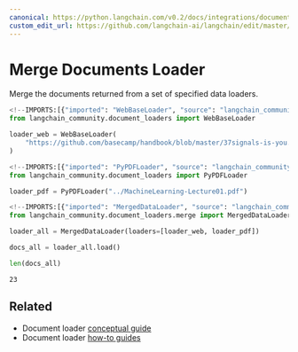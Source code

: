 ```yaml
---
canonical: https://python.langchain.com/v0.2/docs/integrations/document_loaders/merge_doc/
custom_edit_url: https://github.com/langchain-ai/langchain/edit/master/docs/docs/integrations/document_loaders/merge_doc.ipynb
---
```


# Merge Documents Loader

Merge the documents returned from a set of specified data loaders.


```python
<!--IMPORTS:[{"imported": "WebBaseLoader", "source": "langchain_community.document_loaders", "docs": "https://api.python.langchain.com/en/latest/document_loaders/langchain_community.document_loaders.web_base.WebBaseLoader.html", "title": "Merge Documents Loader"}]-->
from langchain_community.document_loaders import WebBaseLoader

loader_web = WebBaseLoader(
    "https://github.com/basecamp/handbook/blob/master/37signals-is-you.md"
)
```


```python
<!--IMPORTS:[{"imported": "PyPDFLoader", "source": "langchain_community.document_loaders", "docs": "https://api.python.langchain.com/en/latest/document_loaders/langchain_community.document_loaders.pdf.PyPDFLoader.html", "title": "Merge Documents Loader"}]-->
from langchain_community.document_loaders import PyPDFLoader

loader_pdf = PyPDFLoader("../MachineLearning-Lecture01.pdf")
```


```python
<!--IMPORTS:[{"imported": "MergedDataLoader", "source": "langchain_community.document_loaders.merge", "docs": "https://api.python.langchain.com/en/latest/document_loaders/langchain_community.document_loaders.merge.MergedDataLoader.html", "title": "Merge Documents Loader"}]-->
from langchain_community.document_loaders.merge import MergedDataLoader

loader_all = MergedDataLoader(loaders=[loader_web, loader_pdf])
```


```python
docs_all = loader_all.load()
```


```python
len(docs_all)
```



```output
23
```



## Related

- Document loader [conceptual guide](/docs/concepts/#document-loaders)
- Document loader [how-to guides](/docs/how_to/#document-loaders)
